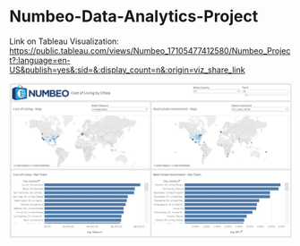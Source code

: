 # Numbeo-Data-Analytics-Project

Link on Tableau Visualization:
https://public.tableau.com/views/Numbeo_17105477412580/Numbeo_Project?:language=en-US&publish=yes&:sid=&:display_count=n&:origin=viz_share_link

![Tableau_Visualization.png](https://github.com/DZA-Mirai/Numbeo-Data-Analytics-Project/blob/f8b3838242721341e036a02916d92c5a54d83176/Numbeo_Visualization.png)
